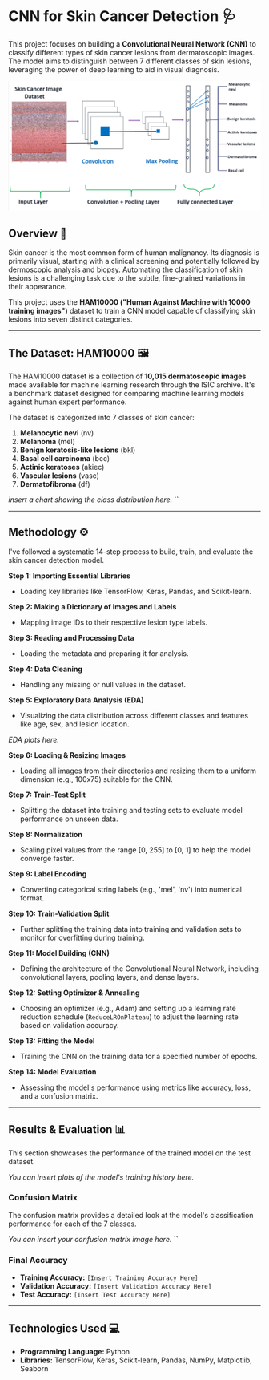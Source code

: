 
# CNN for Skin Cancer Detection 🩺

This project focuses on building a **Convolutional Neural Network (CNN)** to classify different types of skin cancer lesions from dermatoscopic images. The model aims to distinguish between 7 different classes of skin lesions, leveraging the power of deep learning to aid in visual diagnosis.

![CNN Process](images/skin_cancer_process.png)

## Overview 📝

Skin cancer is the most common form of human malignancy. Its diagnosis is primarily visual, starting with a clinical screening and potentially followed by dermoscopic analysis and biopsy. Automating the classification of skin lesions is a challenging task due to the subtle, fine-grained variations in their appearance.

This project uses the **HAM10000 ("Human Against Machine with 10000 training images")** dataset to train a CNN model capable of classifying skin lesions into seven distinct categories.

---

## The Dataset: HAM10000 🖼️

The HAM10000 dataset is a collection of **10,015 dermatoscopic images** made available for machine learning research through the ISIC archive. It's a benchmark dataset designed for comparing machine learning models against human expert performance.

The dataset is categorized into 7 classes of skin cancer:
1.  **Melanocytic nevi** (nv)
2.  **Melanoma** (mel)
3.  **Benign keratosis-like lesions** (bkl)
4.  **Basal cell carcinoma** (bcc)
5.  **Actinic keratoses** (akiec)
6.  **Vascular lesions** (vasc)
7.  **Dermatofibroma** (df)

*insert a chart showing the class distribution here.*
``

---

## Methodology ⚙️

I've followed a systematic 14-step process to build, train, and evaluate the skin cancer detection model.

**Step 1: Importing Essential Libraries**
* Loading key libraries like TensorFlow, Keras, Pandas, and Scikit-learn.

**Step 2: Making a Dictionary of Images and Labels**
* Mapping image IDs to their respective lesion type labels.

**Step 3: Reading and Processing Data**
* Loading the metadata and preparing it for analysis.

**Step 4: Data Cleaning**
* Handling any missing or null values in the dataset.

**Step 5: Exploratory Data Analysis (EDA)**
* Visualizing the data distribution across different classes and features like age, sex, and lesion location.

*EDA plots here.*
``
``

**Step 6: Loading & Resizing Images**
* Loading all images from their directories and resizing them to a uniform dimension (e.g., 100x75) suitable for the CNN.

**Step 7: Train-Test Split**
* Splitting the dataset into training and testing sets to evaluate model performance on unseen data.

**Step 8: Normalization**
* Scaling pixel values from the range [0, 255] to [0, 1] to help the model converge faster.

**Step 9: Label Encoding**
* Converting categorical string labels (e.g., 'mel', 'nv') into numerical format.

**Step 10: Train-Validation Split**
* Further splitting the training data into training and validation sets to monitor for overfitting during training.

**Step 11: Model Building (CNN)**
* Defining the architecture of the Convolutional Neural Network, including convolutional layers, pooling layers, and dense layers.

**Step 12: Setting Optimizer & Annealing**
* Choosing an optimizer (e.g., Adam) and setting up a learning rate reduction schedule (`ReduceLROnPlateau`) to adjust the learning rate based on validation accuracy.

**Step 13: Fitting the Model**
* Training the CNN on the training data for a specified number of epochs.

**Step 14: Model Evaluation**
* Assessing the model's performance using metrics like accuracy, loss, and a confusion matrix.

---

## Results & Evaluation 📊

This section showcases the performance of the trained model on the test dataset.

*You can insert plots of the model's training history here.*
``
``

### Confusion Matrix

The confusion matrix provides a detailed look at the model's classification performance for each of the 7 classes.

*You can insert your confusion matrix image here.*
``

### Final Accuracy

* **Training Accuracy:** `[Insert Training Accuracy Here]`
* **Validation Accuracy:** `[Insert Validation Accuracy Here]`
* **Test Accuracy:** `[Insert Test Accuracy Here]`

---

## Technologies Used 💻

* **Programming Language:** Python
* **Libraries:** TensorFlow, Keras, Scikit-learn, Pandas, NumPy, Matplotlib, Seaborn
